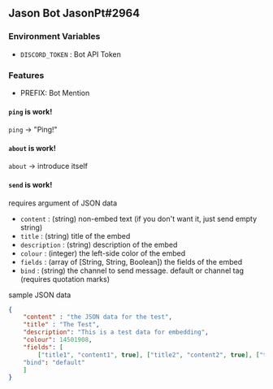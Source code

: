 Jason Bot JasonPt#2964
---
### Environment Variables
- `DISCORD_TOKEN` : Bot API Token

### Features
- PREFIX: Bot Mention

#### `ping` is work!    
`ping` -> "Ping!"
#### `about` is work!    
`about` -> introduce itself
#### `send` is work!    
requires argument of JSON data    
- `content` : (string) non-embed text (if you don't want it, just send empty string)
- `title` : (string) title of the embed
- `description` : (string) description of the embed
- `colour` : (integer) the left-side color of the embed
- `fields` : (array of [String, String, Boolean]) the fields of the embed
- `bind` : (string) the channel to send message. default or channel tag (requires quotation marks)

sample JSON data
```json
{
	"content" : "the JSON data for the test",
	"title" : "The Test",
	"description": "This is a test data for embedding",
	"colour": 14501908,
	"fields": [
		["title1", "content1", true], ["title2", "content2", true], ["title3", "content3", false],
	"bind": "default"
	]
}
```

